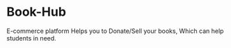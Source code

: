 # Book-Hub
E-commerce platform Helps you to Donate/Sell your books, Which
can help students in need.

